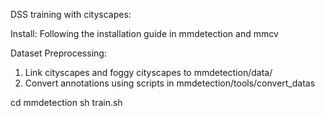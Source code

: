 DSS training with cityscapes:

Install:
Following the installation guide in mmdetection and mmcv

Dataset Preprocessing:
1. Link cityscapes and foggy cityscapes to mmdetection/data/
2. Convert annotations using scripts in mmdetection/tools/convert_datas

cd mmdetection
sh train.sh
